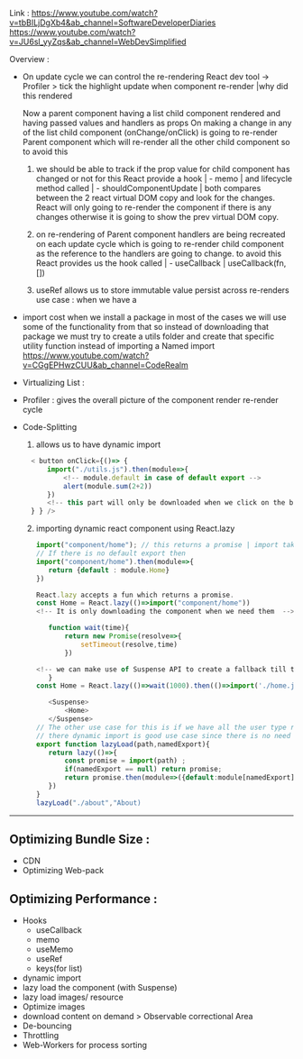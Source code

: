 Link : https://www.youtube.com/watch?v=tbBILjDgXb4&ab_channel=SoftwareDeveloperDiaries
https://www.youtube.com/watch?v=JU6sl_yyZqs&ab_channel=WebDevSimplified

Overview :

- On update cycle we can control the re-rendering
  React dev tool -> Profiler > tick the highlight update when component re-render |why did this rendered

  Now a parent component having a list child component rendered and having passed values and handlers as props
  On making a change in any of the list child component (onChange/onClick) is going to re-render Parent component which will re-render all the other child component
  so to avoid this

  1. we should be able to track if the prop value for child component has changed or not
     for this React provide a hook | - memo | and lifecycle method called | - shouldComponentUpdate |
     both compares between the 2 react virtual DOM copy and look for the changes. React will only going to re-render the component if there is any changes otherwise it is going to show the prev virtual DOM copy.

  2. on re-rendering of Parent component handlers are being recreated on each update cycle which is going to re-render
     child component as the reference to the handlers are going to change.
     to avoid this
     React provides us the hook called | - useCallback | useCallback(fn,[])

  3. useRef allows us to store immutable value persist across re-renders
     use case : when we have a

- import cost
  when we install a package in most of the cases we will use some of the functionality from that so instead of downloading that package we must try to create a utils folder and create that specific utility function
  instead of importing a Named import
  https://www.youtube.com/watch?v=CGgEPHwzCUU&ab_channel=CodeRealm

- Virtualizing List :

- Profiler : gives the overall picture of the component render re-render cycle

- Code-Splitting

  1. allows us to have dynamic import

  ```js
    < button onClick={()=> {
        import("./utils.js").then(module=>{
            <!-- module.default in case of default export -->
            alert(module.sum(2+2))
        })
        <!-- this part will only be downloaded when we click on the button -->
    } } />
  ```

  2. importing dynamic react component using React.lazy

     ```js
     import("component/home"); // this returns a promise | import takes a default export component
     // If there is no default export then
     import("component/home").then(module=>{
        return {default : module.Home}
     })

     React.lazy accepts a fun which returns a promise.
     const Home = React.lazy(()=>import("component/home"))
     <!-- It is only downloading the component when we need them  -->

        function wait(time){
            return new Promise(resolve=>{
                setTimeout(resolve,time)
            })

     <!-- we can make use of Suspense API to create a fallback till the Component is not loaded  -->
        }
     const Home = React.lazy(()=>wait(1000).then(()=>import('./home.jsx')))

        <Suspense>
            <Home>
        </Suspense>
     // The other use case for this is if we have all the user type related component on the single app
     // there dynamic import is good use case since there is no need to download the Admin component if user is not admin
     export function lazyLoad(path,namedExport){
        return lazy(()=>{
            const promise = import(path) ;
            if(namedExport == null) return promise;
            return promise.then(module=>({default:module[namedExport]}))
        })
     }
     lazyLoad("./about","About)

     ```

---

## Optimizing Bundle Size :

- CDN
- Optimizing Web-pack

## Optimizing Performance :

- Hooks
  - useCallback
  - memo
  - useMemo
  - useRef
  - keys(for list)
- dynamic import
- lazy load the component (with Suspense)
- lazy load images/ resource
- Optimize images
- download content on demand > Observable correctional Area
- De-bouncing
- Throttling
- Web-Workers for process sorting
